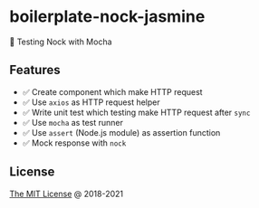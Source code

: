 # boilerplate-nock-jasmine

:ledger: Testing Nock with Mocha

## Features

* :white_check_mark: Create component which make HTTP request
* :white_check_mark: Use `axios` as HTTP request helper
* :white_check_mark: Write unit test which testing make HTTP request after `sync`
* :white_check_mark: Use `mocha` as test runner
* :white_check_mark: Use `assert` (Node.js module) as assertion function
* :white_check_mark: Mock response with `nock`

## License

[The MIT License](http://piecioshka.mit-license.org) @ 2018-2021

